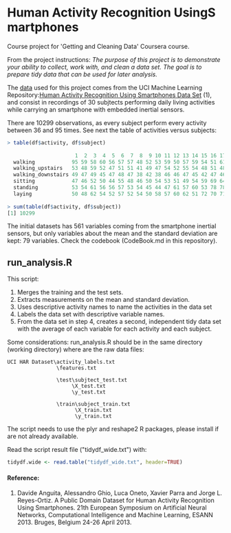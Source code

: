 # Human Activity Recognition UsingS martphones
Course project for 'Getting and Cleaning Data' Coursera course.

From the project instructions: 
_The purpose of this project is to demonstrate your ability to collect, work with, and clean a data set. The goal is to prepare tidy data that can be used for later analysis._

The [data][url_data] used for this project comes from the UCI Machine Learning Repository:[Human Activity Recognition Using Smartphones Data Set][uci_dataset] (1), and consist in recordings of 30 subjtects performing daily living activities while carrying an smartphone   with embedded inertial sensors.

There are 10299 observations, as every subject perform every activity between 36 and 95 times. See next the table of activities versus subjects:   

```R
> table(df$activity, df$subject)
                    
                      1  2  3  4  5  6  7  8  9 10 11 12 13 14 15 16 17 18 19 20 21 22 23 24 25 26 27 28 29 30
  walking            95 59 58 60 56 57 57 48 52 53 59 50 57 59 54 51 61 56 52 51 52 46 59 58 74 59 57 54 53 65
  walking_upstairs   53 48 59 52 47 51 51 41 49 47 54 52 55 54 48 51 48 58 40 51 47 42 51 59 65 55 51 51 49 65
  walking_downstairs 49 47 49 45 47 48 47 38 42 38 46 46 47 45 42 47 46 55 39 45 45 36 54 55 58 50 44 46 48 62
  sitting            47 46 52 50 44 55 48 46 50 54 53 51 49 54 59 69 64 57 73 66 85 62 68 68 65 78 70 72 60 62
  standing           53 54 61 56 56 57 53 54 45 44 47 61 57 60 53 78 78 73 73 73 89 63 68 69 74 74 80 79 65 59
  laying             50 48 62 54 52 57 52 54 50 58 57 60 62 51 72 70 71 65 83 68 90 72 72 72 73 76 74 80 69 70
  
> sum(table(df$activity, df$subject))
[1] 10299
```

The initial datasets has 561 variables coming from the smartphone inertial sensors, but only variables about the mean and the standard deviation are kept: 79 variables. Check the codebook (CodeBook.md in this repository).

## run_analysis.R

This script: 

1. Merges the training and the test sets.
2. Extracts  measurements on the mean and standard deviation. 
3. Uses descriptive activity names to name the activities in the data set
4. Labels the data set with descriptive variable names. 
5. From the data set in step 4, creates a second, independent tidy data set with the average of each variable for each activity and each subject.

Some considerations: run_analysis.R should be in the same directory (working directory) where are the raw data files: 
```
UCI HAR Dataset\activity_labels.txt
                \features.txt

                \test\subjtect_test.txt
                     \X_test.txt
                     \y_test.txt

                \train\subject_train.txt
                      \X_train.txt
                      \y_train.txt
```
The script needs to use the plyr and reshape2 R packages, please install if are not already available.  

Read the script result file ("tidydf_wide.txt") with:

```R
tidydf.wide <- read.table("tidydf_wide.txt", header=TRUE)
```

#### Reference:
1. Davide Anguita, Alessandro Ghio, Luca Oneto, Xavier Parra and Jorge L. Reyes-Ortiz. A Public Domain Dataset for Human Activity Recognition Using Smartphones. 21th European Symposium on Artificial Neural Networks, Computational Intelligence and Machine Learning, ESANN 2013. Bruges, Belgium 24-26 April 2013.

[url_data]: https://d396qusza40orc.cloudfront.net/getdata%2Fprojectfiles%2FUCI%20HAR%20Dataset.zip 
[uci_dataset]:http://archive.ics.uci.edu/ml/datasets/Human+Activity+Recognition+Using+Smartphones 